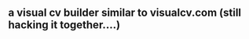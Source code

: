 ## a visual cv builder similar to visualcv.com (still hacking it together....)

[screenshot]: https://raw.githubusercontent.com/A-Maged/cv-builder-react/master/public/images/screenshot1.png
[screenshot]: https://raw.githubusercontent.com/A-Maged/cv-builder-react/master/public/images/screenshot2.png
